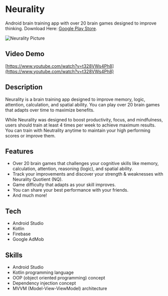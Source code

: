 # Neurality
Android brain training app with over 20 brain games designed to improve thinking. Download Here: [Google Play Store](https://play.google.com/store/apps/details?id=com.wemadefun.neurality).

![Neurality Picture](https://i.ibb.co/xzSNMRb/Chat-Magic-AI-4.png)

## Video Demo

[https://www.youtube.com/watch?v=t328VWs4Ph8](https://www.youtube.com/watch?v=t328VWs4Ph8)

## Description

Neurality is a brain training app designed to improve memory, logic, attention, calculation, and spatial ability. You can play over 20 brain games that adapts over time to maximize benefits.

While Neurality was designed to boost productivity, focus, and mindfulness, users should train at least 4 times per week to achieve maximum results. You can train with Neutrality anytime to maintain your high performing scores or improve them.

## Features

- Over 20 brain games that challenges your cognitive skills like memory, calculation, attention, reasoning (logic), and spatial ability.
- Track your improvements and discover your strength & weaknesses with Neurality Quotient (NQ).
- Game difficulty that adapts as your skill improves.
- You can share your best performance with your friends.
- And much more!

## Tech

- Android Studio
- Kotlin
- Firebase
- Google AdMob

## Skills

- Android Studio
- Kotlin programming language
- OOP (object oriented programming) concept
- Dependency injection concept
- MVVM (Model-View-ViewModel) architecture
